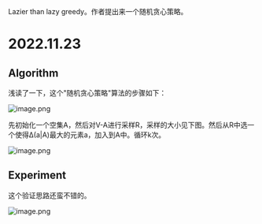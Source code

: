 Lazier than lazy greedy。作者提出来一个随机贪心策略。

# 2022.11.23

## Algorithm
浅读了一下，这个"随机贪心策略"算法的步骤如下：


![image.png](https://p6-juejin.byteimg.com/tos-cn-i-k3u1fbpfcp/c03b8432ddbd42e2806cf7363dbda941~tplv-k3u1fbpfcp-watermark.image?)

先初始化一个空集A，然后对V-A进行采样R，采样的大小见下图。然后从R中选一个使得Δ(a|A)最大的元素a，加入到A中。循环k次。


![image.png](https://p3-juejin.byteimg.com/tos-cn-i-k3u1fbpfcp/1118cd39d3e54b77a1bb919de793965f~tplv-k3u1fbpfcp-watermark.image?)

## Experiment

这个验证思路还蛮不错的。


![image.png](https://p9-juejin.byteimg.com/tos-cn-i-k3u1fbpfcp/350e867d7d60405c8c236476f3278449~tplv-k3u1fbpfcp-watermark.image?)
